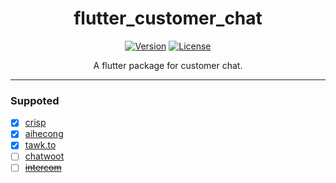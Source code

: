 <div align="center">

# flutter_customer_chat


[![Version](https://img.shields.io/pub/v/flutter_customer_chat.svg)](https://pub.dartlang.org/packages/flutter_customer_chat)
[![License](https://img.shields.io/badge/license-AL2-blue.svg)](https://github.com/jiusanzhou/flutter_customer_chat/blob/master/LICENSE)

A flutter package for customer chat.


</div>

---

### Suppoted

- [x] [crisp](https://crisp.chat)
- [x] [aihecong](https://aihecong.com)
- [x] [tawk.to](https://tawk.to)
- [ ] [chatwoot](https://github.com/chatwoot/chatwoot)
- [ ] [~~intercom~~](https://intercom.com)
